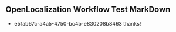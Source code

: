 ## OpenLocalization Workflow Test MarkDown
* e51ab67c-a4a5-4750-bc4b-e830208b8463 thanks!

<!--HONumber=Sep16_HO1-->



